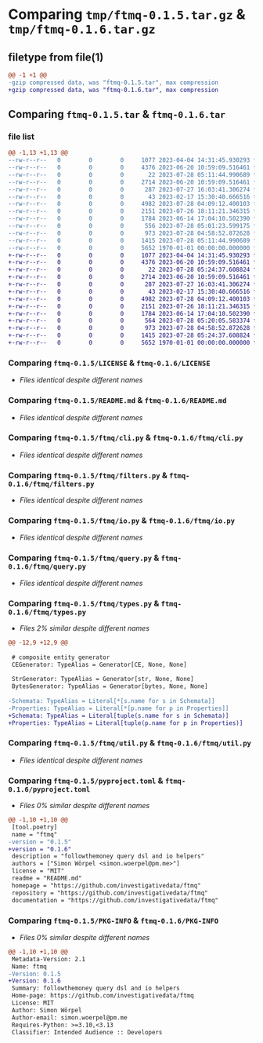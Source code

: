 # Comparing `tmp/ftmq-0.1.5.tar.gz` & `tmp/ftmq-0.1.6.tar.gz`

## filetype from file(1)

```diff
@@ -1 +1 @@
-gzip compressed data, was "ftmq-0.1.5.tar", max compression
+gzip compressed data, was "ftmq-0.1.6.tar", max compression
```

## Comparing `ftmq-0.1.5.tar` & `ftmq-0.1.6.tar`

### file list

```diff
@@ -1,13 +1,13 @@
--rw-r--r--   0        0        0     1077 2023-04-04 14:31:45.930293 ftmq-0.1.5/LICENSE
--rw-r--r--   0        0        0     4376 2023-06-20 10:59:09.516461 ftmq-0.1.5/README.md
--rw-r--r--   0        0        0       22 2023-07-28 05:11:44.990689 ftmq-0.1.5/ftmq/__init__.py
--rw-r--r--   0        0        0     2714 2023-06-20 10:59:09.516461 ftmq-0.1.5/ftmq/cli.py
--rw-r--r--   0        0        0      287 2023-07-27 16:03:41.306274 ftmq-0.1.5/ftmq/enums.py
--rw-r--r--   0        0        0       43 2023-02-17 15:30:40.666516 ftmq-0.1.5/ftmq/exceptions.py
--rw-r--r--   0        0        0     4982 2023-07-28 04:09:12.400103 ftmq-0.1.5/ftmq/filters.py
--rw-r--r--   0        0        0     2151 2023-07-26 18:11:21.346315 ftmq-0.1.5/ftmq/io.py
--rw-r--r--   0        0        0     1784 2023-06-14 17:04:10.502390 ftmq-0.1.5/ftmq/query.py
--rw-r--r--   0        0        0      556 2023-07-28 05:01:23.599175 ftmq-0.1.5/ftmq/types.py
--rw-r--r--   0        0        0      973 2023-07-28 04:58:52.872628 ftmq-0.1.5/ftmq/util.py
--rw-r--r--   0        0        0     1415 2023-07-28 05:11:44.990689 ftmq-0.1.5/pyproject.toml
--rw-r--r--   0        0        0     5652 1970-01-01 00:00:00.000000 ftmq-0.1.5/PKG-INFO
+-rw-r--r--   0        0        0     1077 2023-04-04 14:31:45.930293 ftmq-0.1.6/LICENSE
+-rw-r--r--   0        0        0     4376 2023-06-20 10:59:09.516461 ftmq-0.1.6/README.md
+-rw-r--r--   0        0        0       22 2023-07-28 05:24:37.608824 ftmq-0.1.6/ftmq/__init__.py
+-rw-r--r--   0        0        0     2714 2023-06-20 10:59:09.516461 ftmq-0.1.6/ftmq/cli.py
+-rw-r--r--   0        0        0      287 2023-07-27 16:03:41.306274 ftmq-0.1.6/ftmq/enums.py
+-rw-r--r--   0        0        0       43 2023-02-17 15:30:40.666516 ftmq-0.1.6/ftmq/exceptions.py
+-rw-r--r--   0        0        0     4982 2023-07-28 04:09:12.400103 ftmq-0.1.6/ftmq/filters.py
+-rw-r--r--   0        0        0     2151 2023-07-26 18:11:21.346315 ftmq-0.1.6/ftmq/io.py
+-rw-r--r--   0        0        0     1784 2023-06-14 17:04:10.502390 ftmq-0.1.6/ftmq/query.py
+-rw-r--r--   0        0        0      564 2023-07-28 05:20:05.583374 ftmq-0.1.6/ftmq/types.py
+-rw-r--r--   0        0        0      973 2023-07-28 04:58:52.872628 ftmq-0.1.6/ftmq/util.py
+-rw-r--r--   0        0        0     1415 2023-07-28 05:24:37.608824 ftmq-0.1.6/pyproject.toml
+-rw-r--r--   0        0        0     5652 1970-01-01 00:00:00.000000 ftmq-0.1.6/PKG-INFO
```

### Comparing `ftmq-0.1.5/LICENSE` & `ftmq-0.1.6/LICENSE`

 * *Files identical despite different names*

### Comparing `ftmq-0.1.5/README.md` & `ftmq-0.1.6/README.md`

 * *Files identical despite different names*

### Comparing `ftmq-0.1.5/ftmq/cli.py` & `ftmq-0.1.6/ftmq/cli.py`

 * *Files identical despite different names*

### Comparing `ftmq-0.1.5/ftmq/filters.py` & `ftmq-0.1.6/ftmq/filters.py`

 * *Files identical despite different names*

### Comparing `ftmq-0.1.5/ftmq/io.py` & `ftmq-0.1.6/ftmq/io.py`

 * *Files identical despite different names*

### Comparing `ftmq-0.1.5/ftmq/query.py` & `ftmq-0.1.6/ftmq/query.py`

 * *Files identical despite different names*

### Comparing `ftmq-0.1.5/ftmq/types.py` & `ftmq-0.1.6/ftmq/types.py`

 * *Files 2% similar despite different names*

```diff
@@ -12,9 +12,9 @@
 
 # composite entity generator
 CEGenerator: TypeAlias = Generator[CE, None, None]
 
 StrGenerator: TypeAlias = Generator[str, None, None]
 BytesGenerator: TypeAlias = Generator[bytes, None, None]
 
-Schemata: TypeAlias = Literal[*[s.name for s in Schemata]]
-Properties: TypeAlias = Literal[*[p.name for p in Properties]]
+Schemata: TypeAlias = Literal[tuple(s.name for s in Schemata)]
+Properties: TypeAlias = Literal[tuple(p.name for p in Properties)]
```

### Comparing `ftmq-0.1.5/ftmq/util.py` & `ftmq-0.1.6/ftmq/util.py`

 * *Files identical despite different names*

### Comparing `ftmq-0.1.5/pyproject.toml` & `ftmq-0.1.6/pyproject.toml`

 * *Files 0% similar despite different names*

```diff
@@ -1,10 +1,10 @@
 [tool.poetry]
 name = "ftmq"
-version = "0.1.5"
+version = "0.1.6"
 description = "followthemoney query dsl and io helpers"
 authors = ["Simon Wörpel <simon.woerpel@pm.me>"]
 license = "MIT"
 readme = "README.md"
 homepage = "https://github.com/investigativedata/ftmq"
 repository = "https://github.com/investigativedata/ftmq"
 documentation = "https://github.com/investigativedata/ftmq"
```

### Comparing `ftmq-0.1.5/PKG-INFO` & `ftmq-0.1.6/PKG-INFO`

 * *Files 0% similar despite different names*

```diff
@@ -1,10 +1,10 @@
 Metadata-Version: 2.1
 Name: ftmq
-Version: 0.1.5
+Version: 0.1.6
 Summary: followthemoney query dsl and io helpers
 Home-page: https://github.com/investigativedata/ftmq
 License: MIT
 Author: Simon Wörpel
 Author-email: simon.woerpel@pm.me
 Requires-Python: >=3.10,<3.13
 Classifier: Intended Audience :: Developers
```

